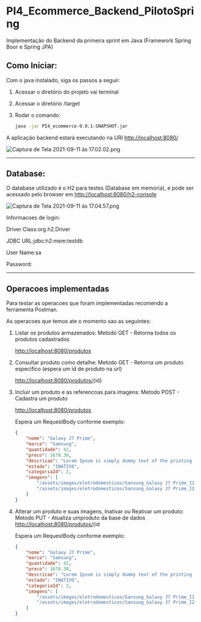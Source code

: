 # PI4_Ecommerce_Backend_PilotoSpring
Implementação do Backend da primeira sprint em Java (Framework Spring Boor e Spring JPA)

## Como Iniciar:

Com o java instalado, siga os passos a seguir:

1. Acessar o diretório do projeto vai terminal
2. Acessar o diretório /target 
3. Rodar o comando:

    ```bash
    java -jar PI4_ecommerce-0.0.1-SNAPSHOT.jar
    ```

A aplicação backend estará executando na URI [http://localhost:8080/](http://localhost:8080/produtos)

![Captura de Tela 2021-09-11 às 17.02.02.png](https://s3-us-west-2.amazonaws.com/secure.notion-static.com/ed604c55-0e62-4bdd-92a3-b25a4396573d/Captura_de_Tela_2021-09-11_as_17.02.02.png)

---

## Database:

O database utilizado é o H2 para testes (Database em memoria), e pode ser acessado pelo browser em [http://localhost:8080/h2-console](http://localhost:8080/h2-console)

![Captura de Tela 2021-09-11 às 17.04.57.png](https://s3-us-west-2.amazonaws.com/secure.notion-static.com/b6b5194f-aa4c-4dca-b8c6-6564e588aba4/Captura_de_Tela_2021-09-11_as_17.04.57.png)

Informacoes de login: 

Driver Class:org.h2.Driver

JDBC URL:jdbc:h2:mem:testdb

User Name:sa

Password:

---

## Operacoes implementadas

Para testar as operacoes que foram implementadas recomendo a ferramenta Postman. 

As operacoes que temos ate o momento sao as seguintes:

1. Listar os produtos armazenados: Metodo GET - Retorna todos os produtos cadastrados

    [http://localhost:8080/produtos](http://localhost:8080/produtos)

2. Consultar produto como detalhe: Metodo GET - Retorna um produto especifico (espera um id de produto na url)

    [http://localhost:8080/produtos/](http://localhost:8080/produtos/1){id}

3. Incluir um produto e as referencoas para imagens: Metodo POST - Cadastra um produto

    [http://localhost:8080/produtos](http://localhost:8080/produtos)

    Espera um RequestBody conforme exemplo:

    ```json
    {
        "nome": "Galaxy J7 Prime",
        "marca": "Samsung",
        "quantidade": 42,
        "preco": 1678.30,
        "descricao": "Lorem Ipsum is simply dummy text of the printing and typesetting industry. Lorem Ipsum has been the industry's standard dummy text ever since the 1500s, when an unknown printer took a galley of type and scrambled it to make a type specimen book. It has survived not only five centuries, but also the leap into electronic typesetting, remaining essentially unchanged. It was popularised in the 1960s with the release of Letraset sheets containing Lorem Ipsum passages, and more recently with desktop publishing software like Aldus PageMaker including versions of Lorem Ipsum.",
        "estado": "INATIVO",
        "categoriaId": 2,
        "imagens": [
            "/assets/images/eletrodomesticos/Sansung_Galaxy J7 Prime_I1.jpg",
            "/assets/images/eletrodomesticos/Sansung_Galaxy J7 Prime_I2.jpg"
        ]
    }
    ```

4. Alterar um produto e suas imagens, Inativar ou Reativar um produto: Metodo PUT - Atualiza umproduto da base de dados
[http://localhost:8080/produtos/](http://localhost:8080/produtos/1){id

    Espera um RequestBody conforme exemplo:

    ```json
    {
        "nome": "Galaxy J7 Prime",
        "marca": "Samsung",
        "quantidade": 42,
        "preco": 1678.30,
        "descricao": "Lorem Ipsum is simply dummy text of the printing and typesetting industry. Lorem Ipsum has been the industry's standard dummy text ever since the 1500s, when an unknown printer took a galley of type and scrambled it to make a type specimen book. It has survived not only five centuries, but also the leap into electronic typesetting, remaining essentially unchanged. It was popularised in the 1960s with the release of Letraset sheets containing Lorem Ipsum passages, and more recently with desktop publishing software like Aldus PageMaker including versions of Lorem Ipsum.",
        "estado": "INATIVO",
        "categoriaId": 2,
        "imagens": [
            "/assets/images/eletrodomesticos/Sansung_Galaxy J7 Prime_I1.jpg",
            "/assets/images/eletrodomesticos/Sansung_Galaxy J7 Prime_I2.jpg"
        ]
    }
    ```
